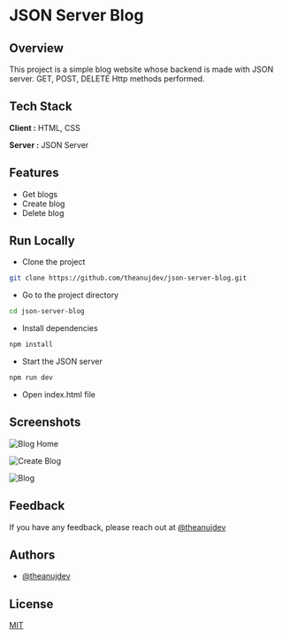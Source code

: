 # JSON Server Blog

## Overview

This project is a simple blog website whose backend is made with JSON server. GET, POST, DELETE Http methods performed.

## Tech Stack

**Client :** HTML, CSS

**Server :** JSON Server

## Features

- Get blogs
- Create blog
- Delete blog

## Run Locally

- Clone the project

```bash
git clone https://github.com/theanujdev/json-server-blog.git
```

- Go to the project directory

```bash
cd json-server-blog
```

- Install dependencies

```bash
npm install
```

- Start the JSON server

```bash
npm run dev
```

- Open index.html file

## Screenshots

![Blog Home](https://raw.githubusercontent.com/theanujdev/json-server-blog/master/img/home.png)

![Create Blog](https://raw.githubusercontent.com/theanujdev/json-server-blog/master/img/create_blog.png)

![Blog](https://raw.githubusercontent.com/theanujdev/json-server-blog/master/img/blog.png)

## Feedback

If you have any feedback, please reach out at [@theanujdev](https://twitter.com/theanujdev)

## Authors

- [@theanujdev](https://www.github.com/theanujdev)

## License

[MIT](https://choosealicense.com/licenses/mit/)
